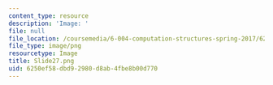 ```yaml
---
content_type: resource
description: 'Image: '
file: null
file_location: /coursemedia/6-004-computation-structures-spring-2017/6250ef58dbd92980d8ab4fbe8b00d770_Slide27.png
file_type: image/png
resourcetype: Image
title: Slide27.png
uid: 6250ef58-dbd9-2980-d8ab-4fbe8b00d770
---
```

